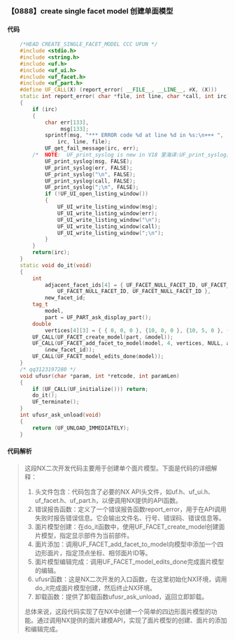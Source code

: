 ### 【0888】create single facet model 创建单面模型

#### 代码

```cpp
    /*HEAD CREATE_SINGLE_FACET_MODEL CCC UFUN */  
    #include <stdio.h>  
    #include <string.h>  
    #include <uf.h>  
    #include <uf_ui.h>  
    #include <uf_facet.h>  
    #include <uf_part.h>  
    #define UF_CALL(X) (report_error( __FILE__, __LINE__, #X, (X)))  
    static int report_error( char *file, int line, char *call, int irc)  
    {  
        if (irc)  
        {  
            char err[133],  
                 msg[133];  
            sprintf(msg, "*** ERROR code %d at line %d in %s:\n+++ ",  
                irc, line, file);  
            UF_get_fail_message(irc, err);  
        /*  NOTE:  UF_print_syslog is new in V18 里海译:UF_print_syslog是V18中新增的功能。 */  
            UF_print_syslog(msg, FALSE);  
            UF_print_syslog(err, FALSE);  
            UF_print_syslog("\n", FALSE);  
            UF_print_syslog(call, FALSE);  
            UF_print_syslog(";\n", FALSE);  
            if (!UF_UI_open_listing_window())  
            {  
                UF_UI_write_listing_window(msg);  
                UF_UI_write_listing_window(err);  
                UF_UI_write_listing_window("\n");  
                UF_UI_write_listing_window(call);  
                UF_UI_write_listing_window(";\n");  
            }  
        }  
        return(irc);  
    }  
    static void do_it(void)  
    {  
        int  
            adjacent_facet_ids[4] = { UF_FACET_NULL_FACET_ID, UF_FACET_NULL_FACET_ID,  
                UF_FACET_NULL_FACET_ID, UF_FACET_NULL_FACET_ID },  
            new_facet_id;  
        tag_t  
            model,  
            part = UF_PART_ask_display_part();  
        double  
            vertices[4][3] = { { 0, 0, 0 }, {10, 0, 0 }, {10, 5, 0 }, { 0, 5, 0 } };  
        UF_CALL(UF_FACET_create_model(part, &model));  
        UF_CALL(UF_FACET_add_facet_to_model(model, 4, vertices, NULL, adjacent_facet_ids,  
            &new_facet_id));  
        UF_CALL(UF_FACET_model_edits_done(model));  
    }  
    /* qq3123197280 */  
    void ufusr(char *param, int *retcode, int paramLen)  
    {  
        if (UF_CALL(UF_initialize())) return;  
        do_it();  
        UF_terminate();  
    }  
    int ufusr_ask_unload(void)  
    {  
        return (UF_UNLOAD_IMMEDIATELY);  
    }

```

#### 代码解析

> 这段NX二次开发代码主要用于创建单个面片模型。下面是代码的详细解释：
>
> 1. 头文件包含：代码包含了必要的NX API头文件，如uf.h、uf_ui.h、uf_facet.h、uf_part.h，以便调用NX提供的API函数。
> 2. 错误报告函数：定义了一个错误报告函数report_error，用于在API调用失败时报告错误信息。它会输出文件名、行号、错误码、错误信息等。
> 3. 面片模型创建：在do_it函数中，使用UF_FACET_create_model创建面片模型，指定显示部件为当前部件。
> 4. 面片添加：调用UF_FACET_add_facet_to_model向模型中添加一个四边形面片，指定顶点坐标、相邻面片ID等。
> 5. 面片模型编辑完成：调用UF_FACET_model_edits_done完成面片模型的编辑。
> 6. ufusr函数：这是NX二次开发的入口函数，在这里初始化NX环境，调用do_it完成面片模型创建，然后终止NX环境。
> 7. 卸载函数：提供了卸载函数ufusr_ask_unload，返回立即卸载。
>
> 总体来说，这段代码实现了在NX中创建一个简单的四边形面片模型的功能。通过调用NX提供的面片建模API，实现了面片模型的创建、面片的添加和编辑完成。
>
